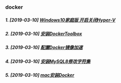 ### docker

##### 1. [2019-03-10] [Windows10家庭版 开启关闭Hyper-V](https://github.com/shaozhenzhou/docker/edit/master/notes/1.md)
##### 2. [2019-03-10] [安装DockerToolbox](https://github.com/shaozhenzhou/docker/edit/master/notes/2.md)
##### 3. [2019-03-10] [配置Docker镜像加速](https://github.com/shaozhenzhou/docker/edit/master/notes/3.md)
##### 4. [2019-03-10] [安装MySQL8修改字符集](https://github.com/shaozhenzhou/docker/edit/master/notes/4.md)
##### 5. [2019-03-10] [mac安装Docker](https://github.com/shaozhenzhou/docker/edit/master/notes/5.md)
